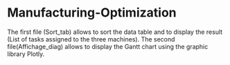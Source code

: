 # Manufacturing-Optimization
The first file (Sort_tab) allows to sort the data table and to display the result (List of tasks assigned to the three machines). The second file(Affichage_diag) allows to display the Gantt chart using the graphic library Plotly.
